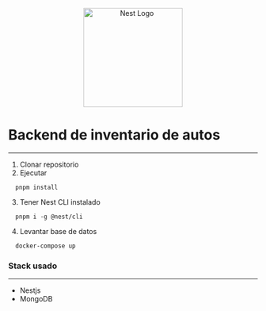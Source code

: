 <p align="center">
  <a href="http://nestjs.com/" target="blank"><img src="https://nestjs.com/img/logo-small.svg" width="200" alt="Nest Logo" /></a>
</p>

[circleci-image]: https://img.shields.io/circleci/build/github/nestjs/nest/master?token=abc123def456
[circleci-url]: https://circleci.com/gh/nestjs/nest

# Backend de inventario de autos 
---

1. Clonar repositorio
2. Ejecutar
``` npm
  pnpm install
```
3. Tener Nest CLI instalado
``` npm
  pnpm i -g @nest/cli
```
4. Levantar base de datos
``` docker
  docker-compose up
```

### Stack usado
---
- Nestjs
- MongoDB